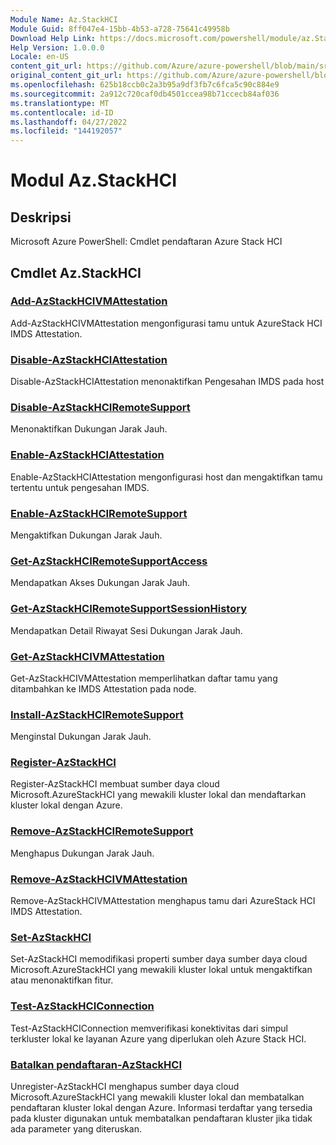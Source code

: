 ```yaml
---
Module Name: Az.StackHCI
Module Guid: 8ff047e4-15bb-4b53-a728-75641c49958b
Download Help Link: https://docs.microsoft.com/powershell/module/az.StackHCI
Help Version: 1.0.0.0
Locale: en-US
content_git_url: https://github.com/Azure/azure-powershell/blob/main/src/StackHCI/help/Az.StackHCI.md
original_content_git_url: https://github.com/Azure/azure-powershell/blob/main/src/StackHCI/help/Az.StackHCI.md
ms.openlocfilehash: 625b18ccb0c2a3b95a9df3fb7c6fca5c90c884e9
ms.sourcegitcommit: 2a912c720caf0db4501ccea98b71ccecb84af036
ms.translationtype: MT
ms.contentlocale: id-ID
ms.lasthandoff: 04/27/2022
ms.locfileid: "144192057"
---
```

# Modul Az.StackHCI
## Deskripsi
Microsoft Azure PowerShell: Cmdlet pendaftaran Azure Stack HCI

## Cmdlet Az.StackHCI
### [Add-AzStackHCIVMAttestation](Add-AzStackHCIVMAttestation.md)
Add-AzStackHCIVMAttestation mengonfigurasi tamu untuk AzureStack HCI IMDS Attestation.

### [Disable-AzStackHCIAttestation](Disable-AzStackHCIAttestation.md)
Disable-AzStackHCIAttestation menonaktifkan Pengesahan IMDS pada host

### [Disable-AzStackHCIRemoteSupport](Disable-AzStackHCIRemoteSupport.md)
Menonaktifkan Dukungan Jarak Jauh.

### [Enable-AzStackHCIAttestation](Enable-AzStackHCIAttestation.md)
Enable-AzStackHCIAttestation mengonfigurasi host dan mengaktifkan tamu tertentu untuk pengesahan IMDS.

### [Enable-AzStackHCIRemoteSupport](Enable-AzStackHCIRemoteSupport.md)
Mengaktifkan Dukungan Jarak Jauh.

### [Get-AzStackHCIRemoteSupportAccess](Get-AzStackHCIRemoteSupportAccess.md)
Mendapatkan Akses Dukungan Jarak Jauh.

### [Get-AzStackHCIRemoteSupportSessionHistory](Get-AzStackHCIRemoteSupportSessionHistory.md)
Mendapatkan Detail Riwayat Sesi Dukungan Jarak Jauh.

### [Get-AzStackHCIVMAttestation](Get-AzStackHCIVMAttestation.md)
Get-AzStackHCIVMAttestation memperlihatkan daftar tamu yang ditambahkan ke IMDS Attestation pada node.

### [Install-AzStackHCIRemoteSupport](Install-AzStackHCIRemoteSupport.md)
Menginstal Dukungan Jarak Jauh.

### [Register-AzStackHCI](Register-AzStackHCI.md)
Register-AzStackHCI membuat sumber daya cloud Microsoft.AzureStackHCI yang mewakili kluster lokal dan mendaftarkan kluster lokal dengan Azure.

### [Remove-AzStackHCIRemoteSupport](Remove-AzStackHCIRemoteSupport.md)
Menghapus Dukungan Jarak Jauh.

### [Remove-AzStackHCIVMAttestation](Remove-AzStackHCIVMAttestation.md)
Remove-AzStackHCIVMAttestation menghapus tamu dari AzureStack HCI IMDS Attestation.

### [Set-AzStackHCI](Set-AzStackHCI.md)
Set-AzStackHCI memodifikasi properti sumber daya sumber daya cloud Microsoft.AzureStackHCI yang mewakili kluster lokal untuk mengaktifkan atau menonaktifkan fitur.

### [Test-AzStackHCIConnection](Test-AzStackHCIConnection.md)
Test-AzStackHCIConnection memverifikasi konektivitas dari simpul terkluster lokal ke layanan Azure yang diperlukan oleh Azure Stack HCI.

### [Batalkan pendaftaran-AzStackHCI](Unregister-AzStackHCI.md)
Unregister-AzStackHCI menghapus sumber daya cloud Microsoft.AzureStackHCI yang mewakili kluster lokal dan membatalkan pendaftaran kluster lokal dengan Azure.
Informasi terdaftar yang tersedia pada kluster digunakan untuk membatalkan pendaftaran kluster jika tidak ada parameter yang diteruskan.

